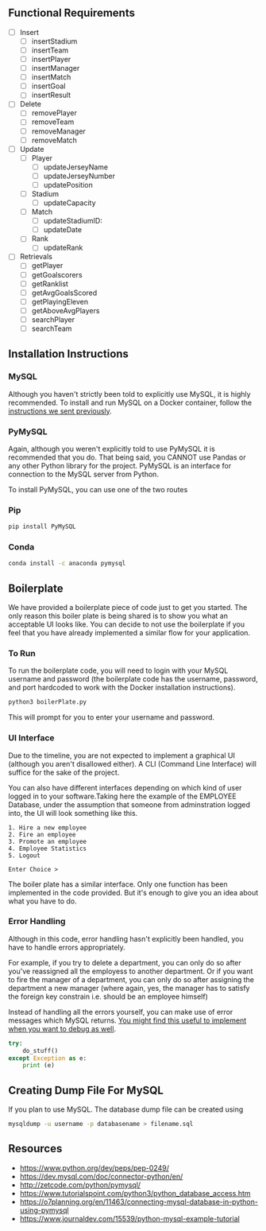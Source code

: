 ## Functional Requirements

- [ ] Insert
    - [ ] insertStadium
    - [ ] insertTeam
    - [ ] insertPlayer
    - [ ] insertManager
    - [ ] insertMatch
    - [ ] insertGoal
    - [ ] insertResult

- [ ] Delete
    - [ ] removePlayer
    - [ ] removeTeam
    - [ ] removeManager
    - [ ] removeMatch

- [ ] Update
    - [ ] Player
        - [ ] updateJerseyName
        - [ ] updateJerseyNumber
        - [ ] updatePosition
    - [ ] Stadium
        - [ ] updateCapacity
    - [ ] Match
        - [ ] updateStadiumID: 
        - [ ] updateDate
    - [ ] Rank
        - [ ] updateRank

- [ ] Retrievals
    - [ ] getPlayer
    - [ ] getGoalscorers
    - [ ] getRanklist
    - [ ] getAvgGoalsScored
    - [ ] getPlayingEleven
    - [ ] getAboveAvgPlayers
    - [ ] searchPlayer
    - [ ] searchTeam

## Installation Instructions

### MySQL

Although you haven't strictly been told to explicitly use MySQL, it is highly recommended. To install and run MySQL on a Docker container, follow the [instructions we sent previously](https://rvk7895.notion.site/rvk7895/Instructions-to-install-MySQL-in-Docker-b91ff88693544d639abcd30844a2ff86).

### PyMySQL

Again, although you weren't explicitly told to use PyMySQL it is recommended that you do. That being said, you CANNOT use Pandas or any other Python library for the project. PyMySQL is an interface for connection to the MySQL server from Python.

To install PyMySQL, you can use one of the two routes  

### Pip

``` bash
pip install PyMySQL
```

### Conda

``` bash
conda install -c anaconda pymysql
```

## Boilerplate

We have provided a boilerplate piece of code just to get you started. The only reason this boiler plate is being shared is to show you what an acceptable UI looks like. You can decide to not use the boilerplate if you feel that you have already implemented a similar flow for your application.

### To Run

To run the boilerplate code, you will need to login with your MySQL username and password (the boilerplate code has the username, password, and port hardcoded to work with the Docker installation instructions).

``` bash
python3 boilerPlate.py
```

This will prompt for you to enter your username and password.

### UI Interface

Due to the timeline, you are not expected to implement a graphical UI (although you aren't disallowed either). A CLI (Command Line Interface) will suffice for the sake of the project.

You can also have different interfaces depending on which kind of user logged in to your software.Taking here the example of the EMPLOYEE Database, under the assumption that someone from adminstration logged into, the UI will look something like this.

```
1. Hire a new employee
2. Fire an employee
3. Promote an employee
4. Employee Statistics
5. Logout

Enter Choice > 
```

The boiler plate has a similar interface. Only one function has been implemented in the code provided. But it's enough to give you an idea about what you have to do.

### Error Handling

Although in this code, error handling hasn't explicitly been handled, you have to handle errors appropriately.  

For example, if you try to delete a department, you can only do so after you've reassigned all the employess to another department. Or if you want to fire the manager of a department, you can only do so after assigning the department a new manager (where again, yes, the manager has to satisfy the foreign key constrain i.e. should be an employee himself)

Instead of handling all the errors yourself, you can make use of error messages which MySQL returns. [You might find this useful to implement when you want to debug as well](https://stackoverflow.com/questions/25026244/how-to-get-the-mysql-type-of-error-with-pymysql).

``` python
try:
    do_stuff()
except Exception as e:
    print (e)
```

## Creating Dump File For MySQL

If you plan to use MySQL. The database dump file can be created using

``` bash
mysqldump -u username -p databasename > filename.sql
```


## Resources

* https://www.python.org/dev/peps/pep-0249/
* https://dev.mysql.com/doc/connector-python/en/
* http://zetcode.com/python/pymysql/
* https://www.tutorialspoint.com/python3/python_database_access.htm
* https://o7planning.org/en/11463/connecting-mysql-database-in-python-using-pymysql
* https://www.journaldev.com/15539/python-mysql-example-tutorial
